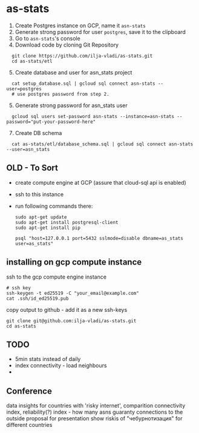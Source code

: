 # as-stats

1. Create Postgres instance on GCP, name it `asn-stats`
2. Generate strong password for user `postgres`, save it to the clipboard
3. Go to `asn-stats`'s console
4. Download code by cloning Git Repository
```
  git clone https://github.com/ilja-vladi/as-stats.git
  cd as-stats/etl
```
5. Create database and user for asn_stats project
```
  cat setup_database.sql | gcloud sql connect asn-stats --user=postgres
  # use postgres password from step 2. 
```
5. Generate strong password for asn_stats user
```
  gcloud sql users set-password asn-stats --instance=asn-stats --password="put-your-password-here"
```
7. Create DB schema
```
  cat as-stats/etl/database_schema.sql | gcloud sql connect asn-stats --user=asn_stats
```



## OLD - To Sort

- create compute engine at GCP (assure that cloud-sql api is enabled)
- ssh to this instance
- run following commands there:

  ```
  sudo apt-get update
  sudo apt-get install postgresql-client
  sudo apt-get install pip

  psql "host=127.0.0.1 port=5432 sslmode=disable dbname=as_stats user=as_stats"
  ```
  

## installing on gcp compute instance
ssh to the gcp compute engine instance
```
# ssh key
ssh-keygen -t ed25519 -C "your_email@example.com"
cat .ssh/id_ed25519.pub
```

copy output to github - add it as a new ssh-keys
```
git clone git@github.com:ilja-vladi/as-stats.git
cd as-stats
```


## TODO
- 5min stats instead of daily
- index connectivity - load neighbours
- 

## Conference
data insights for countries with 'risky internet', comparition
connectivity index, reliability(?) index - how many asns guaranty connections to the outside
proposal for presentation
show riskis of "чебурнотизация" for different countries